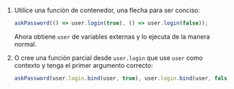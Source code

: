

1. Utilice una función de contenedor, una flecha para ser conciso:

    ```js 
    askPassword(() => user.login(true), () => user.login(false)); 
    ```

    Ahora obtiene `user` de variables externas y lo ejecuta de la manera normal.

2. O cree una función parcial desde `user.login` que use `user` como contexto y tenga el primer argumento correcto:


    ```js 
    askPassword(user.login.bind(user, true), user.login.bind(user, false)); 
    ```
